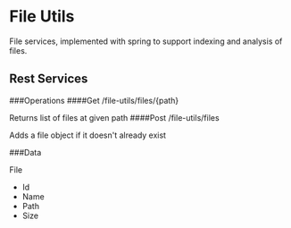 # File Utils

File services, implemented with spring to support indexing and analysis of files.

## Rest Services

###Operations
####Get
/file-utils/files/{path}

Returns list of files at given path
####Post
/file-utils/files

Adds a file object if it doesn't already exist

###Data

File
* Id
* Name
* Path
* Size

